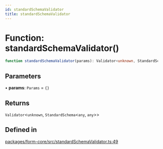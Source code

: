 ```yaml
---
id: standardSchemaValidator
title: standardSchemaValidator
---
```


# Function: standardSchemaValidator()

```ts
function standardSchemaValidator(params): Validator<unknown, StandardSchema<any, any>>
```

## Parameters

• **params**: `Params` = `{}`

## Returns

`Validator`\<`unknown`, `StandardSchema`\<`any`, `any`\>\>

## Defined in

[packages/form-core/src/standardSchemaValidator.ts:49](https://github.com/TanStack/form/blob/main/packages/form-core/src/standardSchemaValidator.ts#L49)
